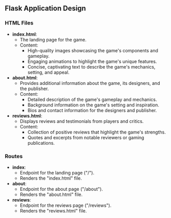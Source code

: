 ## Flask Application Design

### HTML Files

- **index.html**:
    - The landing page for the game.
    - Content:
        - High-quality images showcasing the game's components and gameplay.
        - Engaging animations to highlight the game's unique features.
        - Concise, captivating text to describe the game's mechanics, setting, and appeal.
- **about.html**:
    - Provides additional information about the game, its designers, and the publisher.
    - Content:
        - Detailed description of the game's gameplay and mechanics.
        - Background information on the game's setting and inspiration.
        - Bios and contact information for the designers and publisher.
- **reviews.html**:
    - Displays reviews and testimonials from players and critics.
    - Content:
        - Collection of positive reviews that highlight the game's strengths.
        - Quotes and excerpts from notable reviewers or gaming publications.

### Routes

- **index**:
    - Endpoint for the landing page ("/").
    - Renders the "index.html" file.
- **about**:
    - Endpoint for the about page ("/about").
    - Renders the "about.html" file.
- **reviews**:
    - Endpoint for the reviews page ("/reviews").
    - Renders the "reviews.html" file.
